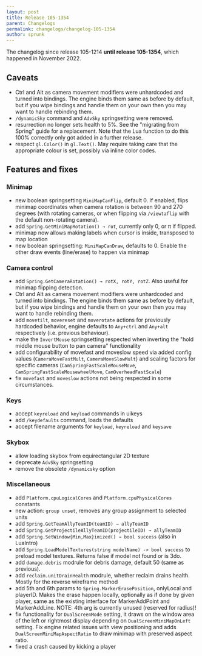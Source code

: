 ```yaml
---
layout: post
title: Release 105-1354
parent: Changelogs
permalink: changelogs/changelog-105-1354
author: sprunk
---
```


The changelog since release 105-1214 **until release 105-1354**, which happened in November 2022.

## Caveats
* Ctrl and Alt as camera movement modifiers were unhardcoded and turned into bindings. The engine binds them same as before by default, but if you wipe bindings and handle them on your own then you may want to handle rebinding them.
* `/dynamicSky` command and `AdvSky` springsetting were removed.
* resurrection no longer sets health to 5%. See the "migrating from Spring" guide for a replacement. Note that the Lua function to do this 100% correctly only got added in a further release.
* respect `gl.Color()` in `gl.Text()`. May require taking care that the appropriate colour is set, possibly via inline color codes.

## Features and fixes

### Minimap
* new boolean springsetting `MiniMapCanFlip`, default 0. If enabled, flips minimap coordinates when camera rotation is between 90 and 270 degrees (with rotating cameras, or when flipping via `/viewtaflip` with the default non-rotating camera).
* add `Spring.GetMiniMapRotation() → rot`, currently only 0, or π if flipped.
* minimap now allows making labels when cursor is inside, transposed to map location
* new boolean springsetting: `MiniMapCanDraw`, defaults to 0. Enable the other draw events (line/erase) to happen via minimap

### Camera control
* add `Spring.GetCameraRotation() → rotX, rotY, rotZ`. Also useful for minimap flipping detection.
* Ctrl and Alt as camera movement modifiers were unhardcoded and turned into bindings. The engine binds them same as before by default, but if you wipe bindings and handle them on your own then you may want to handle rebinding them.
* add `movetilt`, `movereset` and `moverotate` actions for previously hardcoded behavior, engine defaults to `Any+ctrl` and `Any+alt` respectively (i.e. previous behaviour).
* make the `InvertMouse` springsetting respected when inverting the "hold middle mouse button to pan camera" functionality
 * add configurability of movefast and moveslow speed via added config values (`CameraMoveFastMult`, `CameraMoveSlowMult`) and scaling factors for specific cameras (`CamSpringFastScaleMouseMove`, `CamSpringFastScaleMousewheelMove`, `CamOverheadFastScale`)
* fix `movefast` and `moveslow` actions not being respected in some circumstances.

### Keys
* accept `keyreload` and `keyload` commands in uikeys
* add `/keydefaults` command, loads the defaults
* accept filename arguments for `keyload`, `keyreload` and `keysave`

### Skybox
* allow loading skybox from equirectangular 2D texture
* deprecate `AdvSky` springsetting
* remove the obsolete `/dynamicsky` option

### Miscellaneous
* add `Platform.cpuLogicalCores` and `Platform.cpuPhysicalCores` constants
* new action: `group unset`, removes any group assignment to selected units
* add `Spring.GetTeamAllyTeamID(teamID) → allyTeamID`
* add `Spring.GetProjectileAllyTeamID(projectileID) → allyTeamID`
* add `Spring.SetWindow{Min,Max}imized() → bool success` (also in LuaIntro)
* add `Spring.LoadModelTextures(string modelName) -> bool success` to preload model textures. Returns false if model not found or is 3do.
* add `damage.debris` modrule for debris damage, default 50 (same as previous).
* add `reclaim.unitDrainHealth` modrule, whether reclaim drains health. Mostly for the reverse wireframe method
* add 5th and 6th params to `Spring.MarkerErasePosition`, onlyLocal and playerID. Makes the erase happen locally, optionally as if done by given player, same as the existing interface for MarkerAddPoint and MarkerAddLine. NOTE: 4th arg is currently unused (reserved for radius)!
* fix functionality for `DualScreenMode` setting, it draws on the window area of the left or rightmost display depending on `DualScreenMiniMapOnLeft` setting. Fix engine related issues with view positioning and adds `DualScreenMiniMapAspectRatio` to draw minimap with preserved aspect ratio.
* fixed a crash caused by kicking a player
